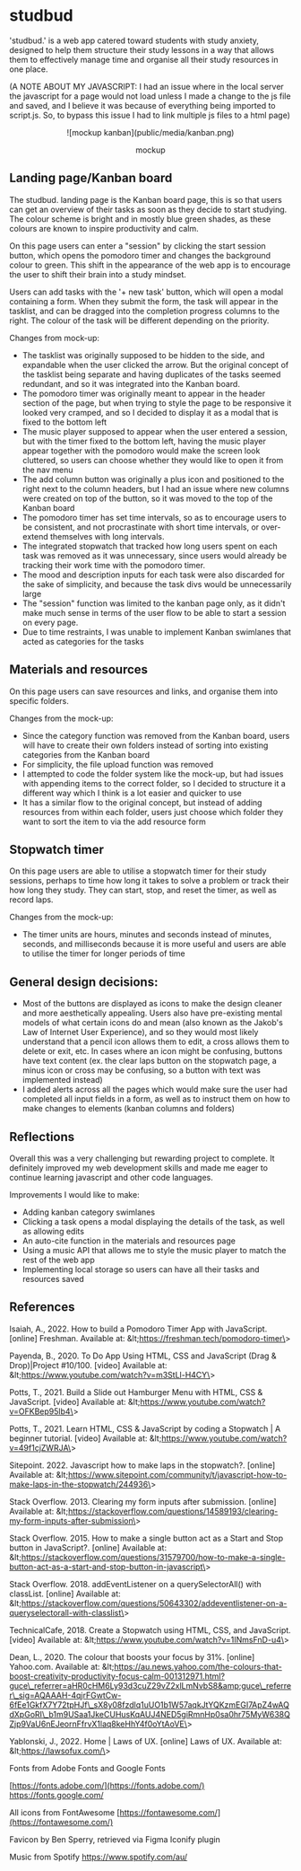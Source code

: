 # studbud

&#39;studbud.&#39; is a web app catered toward students with study anxiety, designed to help them structure their study lessons in a way that allows them to effectively manage time and organise all their study resources in one place.

(A NOTE ABOUT MY JAVASCRIPT: I had an issue where in the local server the javascript for a page would not load unless I made a change to the js file and saved, and I believe it was because of everything being imported to script.js. So, to bypass this issue I had to link multiple js files to a html page)

<p align="center">
  ![mockup kanban](public/media/kanban.png)<figcaption align = "center">mockup</figcaption>
</p>


## Landing page/Kanban board

The studbud. landing page is the Kanban board page, this is so that users can get an overview of their tasks as soon as they decide to start studying. The colour scheme is bright and in mostly blue green shades, as these colours are known to inspire productivity and calm.

On this page users can enter a &quot;session&quot; by clicking the start session button, which opens the pomodoro timer and changes the background colour to green. This shift in the appearance of the web app is to encourage the user to shift their brain into a study mindset.

Users can add tasks with the &#39;+ new task&#39; button, which will open a modal containing a form. When they submit the form, the task will appear in the tasklist, and can be dragged into the completion progress columns to the right. The colour of the task will be different depending on the priority.

Changes from mock-up:

- The tasklist was originally supposed to be hidden to the side, and expandable when the user clicked the arrow. But the original concept of the tasklist being separate and having duplicates of the tasks seemed redundant, and so it was integrated into the Kanban board.
- The pomodoro timer was originally meant to appear in the header section of the page, but when trying to style the page to be responsive it looked very cramped, and so I decided to display it as a modal that is fixed to the bottom left
- The music player supposed to appear when the user entered a session, but with the timer fixed to the bottom left, having the music player appear together with the pomodoro would make the screen look cluttered, so users can choose whether they would like to open it from the nav menu
- The add column button was originally a plus icon and positioned to the right next to the column headers, but I had an issue where new columns were created on top of the button, so it was moved to the top of the Kanban board
- The pomodoro timer has set time intervals, so as to encourage users to be consistent, and not procrastinate with short time intervals, or over-extend themselves with long intervals.
- The integrated stopwatch that tracked how long users spent on each task was removed as it was unnecessary, since users would already be tracking their work time with the pomodoro timer.
- The mood and description inputs for each task were also discarded for the sake of simplicity, and because the task divs would be unnecessarily large
- The &quot;session&quot; function was limited to the kanban page only, as it didn&#39;t make much sense in terms of the user flow to be able to start a session on every page.
- Due to time restraints, I was unable to implement Kanban swimlanes that acted as categories for the tasks

## Materials and resources

On this page users can save resources and links, and organise them into specific folders.

Changes from the mock-up:

- Since the category function was removed from the Kanban board, users will have to create their own folders instead of sorting into existing categories from the Kanban board
- For simplicity, the file upload function was removed
- I attempted to code the folder system like the mock-up, but had issues with appending items to the correct folder, so I decided to structure it a different way which I think is a lot easier and quicker to use
- It has a similar flow to the original concept, but instead of adding resources from within each folder, users just choose which folder they want to sort the item to via the add resource form

## Stopwatch timer

On this page users are able to utilise a stopwatch timer for their study sessions, perhaps to time how long it takes to solve a problem or track their how long they study. They can start, stop, and reset the timer, as well as record laps.

Changes from the mock-up:

- The timer units are hours, minutes and seconds instead of minutes, seconds, and milliseconds because it is more useful and users are able to utilise the timer for longer periods of time

## General design decisions:

- Most of the buttons are displayed as icons to make the design cleaner and more aesthetically appealing. Users also have pre-existing mental models of what certain icons do and mean (also known as the Jakob&#39;s Law of Internet User Experience), and so they would most likely understand that a pencil icon allows them to edit, a cross allows them to delete or exit, etc. In cases where an icon might be confusing, buttons have text content (ex. the clear laps button on the stopwatch page, a minus icon or cross may be confusing, so a button with text was implemented instead)
- I added alerts across all the pages which would make sure the user had completed all input fields in a form, as well as to instruct them on how to make changes to elements (kanban columns and folders)

## Reflections

Overall this was a very challenging but rewarding project to complete. It definitely improved my web development skills and made me eager to continue learning javascript and other code languages.

Improvements I would like to make:

- Adding kanban category swimlanes
- Clicking a task opens a modal displaying the details of the task, as well as allowing edits
- An auto-cite function in the materials and resources page
- Using a music API that allows me to style the music player to match the rest of the web app
- Implementing local storage so users can have all their tasks and resources saved

## References

Isaiah, A., 2022. How to build a Pomodoro Timer App with JavaScript. [online] Freshman. Available at: \&lt;https://freshman.tech/pomodoro-timer\&gt;

Payenda, B., 2020. To Do App Using HTML, CSS and JavaScript (Drag &amp; Drop)|Project #10/100. [video] Available at: \&lt;https://www.youtube.com/watch?v=m3StLl-H4CY\&gt;

Potts, T., 2021. Build a Slide out Hamburger Menu with HTML, CSS &amp; JavaScript. [video] Available at: \&lt;https://www.youtube.com/watch?v=OFKBep95lb4\&gt;

Potts, T., 2021. Learn HTML, CSS &amp; JavaScript by coding a Stopwatch | A beginner tutorial. [video] Available at: \&lt;https://www.youtube.com/watch?v=49f1cjZWRJA\&gt;

Sitepoint. 2022. Javascript how to make laps in the stopwatch?. [online] Available at: \&lt;https://www.sitepoint.com/community/t/javascript-how-to-make-laps-in-the-stopwatch/244936\&gt;

Stack Overflow. 2013. Clearing my form inputs after submission. [online] Available at: \&lt;https://stackoverflow.com/questions/14589193/clearing-my-form-inputs-after-submission\&gt;

Stack Overflow. 2015. How to make a single button act as a Start and Stop button in JavaScript?. [online] Available at: \&lt;https://stackoverflow.com/questions/31579700/how-to-make-a-single-button-act-as-a-start-and-stop-button-in-javascript\&gt;

Stack Overflow. 2018. addEventListener on a querySelectorAll() with classList. [online] Available at: \&lt;https://stackoverflow.com/questions/50643302/addeventlistener-on-a-queryselectorall-with-classlist\&gt;

TechnicalCafe, 2018. Create a Stopwatch using HTML, CSS, and JavaScript. [video] Available at: \&lt;https://www.youtube.com/watch?v=1INmsFnD-u4\&gt;

Dean, L., 2020. The colour that boosts your focus by 31%. [online] Yahoo.com. Available at: \&lt;https://au.news.yahoo.com/the-colours-that-boost-creativity-productivity-focus-calm-001312971.html?guce\_referrer=aHR0cHM6Ly93d3cuZ29vZ2xlLmNvbS8&amp;guce\_referrer\_sig=AQAAAH-4qjrFGwtCw-6fEe1GkfX7Y72tpHJf\_sX8y08fzdlq1uUO1b1W57aqkJtYQKzmEGI7ApZ4wAQdXpGoRI\_b1m9USaa1JkeCUHusKqAUJ4NED5giRmnHp0sa0hr75MyW638QZjp9VaU6nEJeornFfrvX1laq8keHhY4f0oYtAoVE\&gt;

Yablonski, J., 2022. Home | Laws of UX. [online] Laws of UX. Available at: \&lt;https://lawsofux.com/\&gt;

Fonts from Adobe Fonts and Google Fonts

[https://fonts.adobe.com/](https://fonts.adobe.com/) https://fonts.google.com/

All icons from FontAwesome [https://fontawesome.com/](https://fontawesome.com/)

Favicon by Ben Sperry, retrieved via Figma Iconify plugin

Music from Spotify https://www.spotify.com/au/
